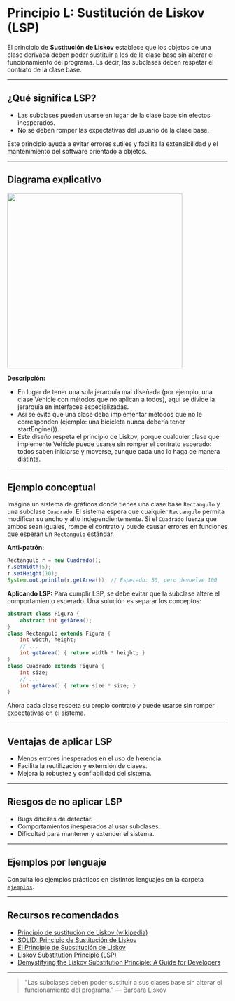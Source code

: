 # Principio L: Sustitución de Liskov (LSP)

El principio de **Sustitución de Liskov** establece que los objetos de una clase derivada deben poder sustituir a los de la clase base sin alterar el funcionamiento del programa. Es decir, las subclases deben respetar el contrato de la clase base.

---

## ¿Qué significa LSP?

- Las subclases pueden usarse en lugar de la clase base sin efectos inesperados.
- No se deben romper las expectativas del usuario de la clase base.

Este principio ayuda a evitar errores sutiles y facilita la extensibilidad y el mantenimiento del software orientado a objetos.

---

## Diagrama explicativo

<img src="https://miro.medium.com/v2/resize:fit:1100/format:webp/1*wk3Txs5r-0CZXYR-Ec0RYw.png" width="400"/>

**Descripción:**
- En lugar de tener una sola jerarquía mal diseñada (por ejemplo, una clase Vehicle con métodos que no aplican a todos), aquí se divide la jerarquía en interfaces especializadas.
- Así se evita que una clase deba implementar métodos que no le corresponden (ejemplo: una bicicleta nunca debería tener startEngine()).
- Este diseño respeta el principio de Liskov, porque cualquier clase que implemente Vehicle puede usarse sin romper el contrato esperado: todos saben iniciarse y moverse, aunque cada uno lo haga de manera distinta.

---

## Ejemplo conceptual

Imagina un sistema de gráficos donde tienes una clase base `Rectangulo` y una subclase `Cuadrado`. El sistema espera que cualquier `Rectangulo` permita modificar su ancho y alto independientemente. Si el `Cuadrado` fuerza que ambos sean iguales, rompe el contrato y puede causar errores en funciones que esperan un `Rectangulo` estándar.

**Anti-patrón:**
```java
Rectangulo r = new Cuadrado();
r.setWidth(5);
r.setHeight(10);
System.out.println(r.getArea()); // Esperado: 50, pero devuelve 100
```

**Aplicando LSP:**
Para cumplir LSP, se debe evitar que la subclase altere el comportamiento esperado. Una solución es separar los conceptos:

```java
abstract class Figura {
    abstract int getArea();
}
class Rectangulo extends Figura {
    int width, height;
    // ...
    int getArea() { return width * height; }
}
class Cuadrado extends Figura {
    int size;
    // ...
    int getArea() { return size * size; }
}
```

Ahora cada clase respeta su propio contrato y puede usarse sin romper expectativas en el sistema.

---

## Ventajas de aplicar LSP

- Menos errores inesperados en el uso de herencia.
- Facilita la reutilización y extensión de clases.
- Mejora la robustez y confiabilidad del sistema.

---

## Riesgos de no aplicar LSP

- Bugs difíciles de detectar.
- Comportamientos inesperados al usar subclases.
- Dificultad para mantener y extender el sistema.

---

## Ejemplos por lenguaje

Consulta los ejemplos prácticos en distintos lenguajes en la carpeta [`ejemplos`](./ejemplos/README.md).

---

## Recursos recomendados

- [Principio de sustitución de Liskov (wikipedia)](https://es.wikipedia.org/wiki/Principio_de_sustituci%C3%B3n_de_Liskov)
- [SOLID: Principio de Sustitución de Liskov](https://dev.to/victorpinzon198/solid-principio-de-sustitucion-de-liskov-4hne)
- [El Principio de Substitución de Liskov](https://www.arquitecturajava.com/el-principio-de-substitucion-de-liskov/)
- [Liskov Substitution Principle (LSP)](https://tusharghosh09006.medium.com/liskov-substitution-principle-lsp-744eceb29e8)
- [Demystifying the Liskov Substitution Principle: A Guide for Developers](https://dev.to/tkarropoulos/demystifying-the-liskov-substitution-principle-a-guide-for-developers-3gmm)

---

> "Las subclases deben poder sustituir a sus clases base sin alterar el funcionamiento del programa." — Barbara Liskov
